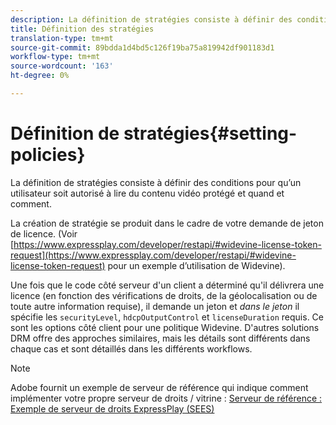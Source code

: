 ```yaml
---
description: La définition de stratégies consiste à définir des conditions pour qu’un utilisateur soit autorisé à lire du contenu vidéo protégé et quand et comment.
title: Définition des stratégies
translation-type: tm+mt
source-git-commit: 89bdda1d4bd5c126f19ba75a819942df901183d1
workflow-type: tm+mt
source-wordcount: '163'
ht-degree: 0%

---
```



# Définition de stratégies{#setting-policies}

La définition de stratégies consiste à définir des conditions pour qu’un utilisateur soit autorisé à lire du contenu vidéo protégé et quand et comment.

La création de stratégie se produit dans le cadre de votre demande de jeton de licence. (Voir [https://www.expressplay.com/developer/restapi/#widevine-license-token-request](https://www.expressplay.com/developer/restapi/#widevine-license-token-request) pour un exemple d’utilisation de Widevine).

Une fois que le code côté serveur d&#39;un client a déterminé qu&#39;il délivrera une licence (en fonction des vérifications de droits, de la géolocalisation ou de toute autre information requise), il demande un jeton et *dans le jeton* il spécifie les `securityLevel`, `hdcpOutputControl` et `licenseDuration` requis. Ce sont les options côté client pour une politique Widevine. D&#39;autres solutions DRM offre des approches similaires, mais les détails sont différents dans chaque cas et sont détaillés dans les différents workflows.

>[!NOTE]
>
>Adobe fournit un exemple de serveur de référence qui indique comment implémenter votre propre serveur de droits / vitrine : [Serveur de référence : Exemple de serveur de droits ExpressPlay (SEES)](../../multi-drm-workflows/feature-topics/sees-reference-server.md)

